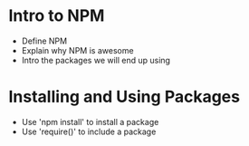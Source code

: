 # Intro to NPM

* Define NPM
* Explain why NPM is awesome
* Intro the packages we will end up using

# Installing and Using Packages

* Use 'npm install' to install a package
* Use 'require()' to include a package